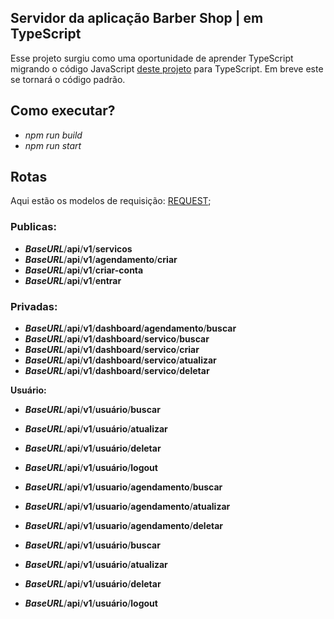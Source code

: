 ## Servidor da aplicação Barber Shop | em TypeScript

Esse projeto surgiu como uma oportunidade de aprender TypeScript migrando o código JavaScript [deste projeto](https://github.com/Iniciativa-PRO/barber-shop-equipe004) para TypeScript. Em breve este se tornará o código padrão.

## Como executar?

 * _npm run build_
 * _npm run start_

## Rotas

Aqui estão os modelos de requisição:
[REQUEST](./REQUEST.md);


### Publicas:

+ ***BaseURL***/**api**/**v1**/**servicos**
+ ***BaseURL***/**api**/**v1**/**agendamento**/**criar**
+ ***BaseURL***/**api**/**v1**/**criar-conta**
+ ***BaseURL***/**api**/**v1**/**entrar**

### Privadas:

+ ***BaseURL***/**api**/**v1**/**dashboard**/**agendamento**/**buscar**
+ ***BaseURL***/**api**/**v1**/**dashboard**/**servico**/**buscar**
+ ***BaseURL***/**api**/**v1**/**dashboard**/**servico**/**criar**
+ ***BaseURL***/**api**/**v1**/**dashboard**/**servico**/**atualizar**
+ ***BaseURL***/**api**/**v1**/**dashboard**/**servico**/**deletar**

**Usuário:**

+ ***BaseURL***/**api**/**v1**/**usuário**/**buscar**
+ ***BaseURL***/**api**/**v1**/**usuário**/**atualizar**
+ ***BaseURL***/**api**/**v1**/**usuário**/**deletar**
+ ***BaseURL***/**api**/**v1**/**usuário**/**logout**

+ ***BaseURL***/**api**/**v1**/**usuario**/**agendamento**/**buscar**
+ ***BaseURL***/**api**/**v1**/**usuario**/**agendamento**/**atualizar**
+ ***BaseURL***/**api**/**v1**/**usuario**/**agendamento**/**deletar**

+ ***BaseURL***/**api**/**v1**/**usuário**/**buscar**
+ ***BaseURL***/**api**/**v1**/**usuário**/**atualizar**
+ ***BaseURL***/**api**/**v1**/**usuário**/**deletar**
+ ***BaseURL***/**api**/**v1**/**usuário**/**logout**
